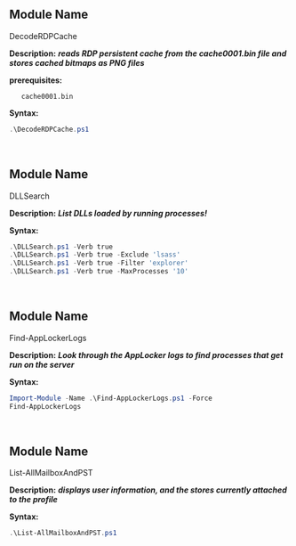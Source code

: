 ## Module Name
   DecodeRDPCache

   **Description:**
   <b><i>reads RDP persistent cache from the cache0001.bin file and stores cached bitmaps as PNG files</i></b>

   **prerequisites:**
``` 
   cache0001.bin
```
   **Syntax:**
```powershell   
.\DecodeRDPCache.ps1
```

<br />

## Module Name
   DLLSearch

   **Description:**
   <b><i>List DLLs loaded by running processes!</i></b>

   **Syntax:**
```powershell      
.\DLLSearch.ps1 -Verb true
.\DLLSearch.ps1 -Verb true -Exclude 'lsass'
.\DLLSearch.ps1 -Verb true -Filter 'explorer'
.\DLLSearch.ps1 -Verb true -MaxProcesses '10'
```

<br />

## Module Name
   Find-AppLockerLogs

   **Description:**
   <b><i>Look through the AppLocker logs to find processes that get run on the server</i></b>

   **Syntax:**
```powershell
Import-Module -Name .\Find-AppLockerLogs.ps1 -Force
Find-AppLockerLogs
```



<br />

## Module Name
   List-AllMailboxAndPST

   **Description:**
   <b><i>displays user information, and the stores currently attached to the profile</i></b>

   **Syntax:**
```powershell
.\List-AllMailboxAndPST.ps1
```
